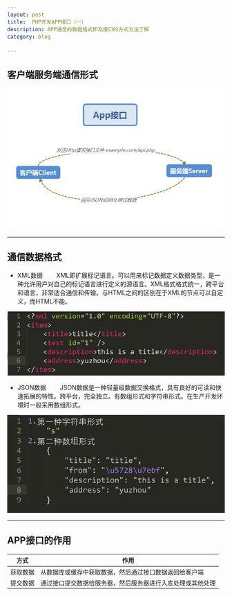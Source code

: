```yaml
--- 
layout: post 
title:  PHP开发APP接口（一）
description: APP通信的数据格式即及接口的方式方法了解
category: blog 

---
```


## 客户端服务端通信形式

![php-api1](/images/phpApi/php-api1.png)

---

## 通信数据格式

* XML数据
&emsp;&emsp;XML即扩展标记语言。可以用来标记数据定义数据类型，是一种允许用户对自己的标记语言进行定义的源语言。XML格式格式统一，跨平台和语言，非常适合通信和传输。与HTML之间的区别在于XML的节点可以自定义，而HTML不能。

![php-api2](/images/phpApi/php-api2.png)

* JSON数据
&emsp;&emsp;JSON数据是一种轻量级数据交换格式，具有良好的可读和快速拓展的特性。跨平台，完全独立。有数组形式和字符串形式。在生产开发环境时一般采用数组形式。

![php-api3](/images/phpApi/php-api3.png)

---

## APP接口的作用

|方式|作用|
|---|---|
|获取数据|从数据库或缓存中获取数据，然后通过接口数据返回给客户端|
|提交数据|通过接口提交数据给服务器，然后服务器进行入库处理或其他处理|